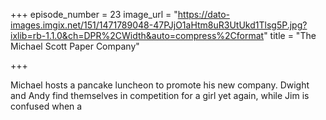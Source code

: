+++
episode_number = 23
image_url = "https://dato-images.imgix.net/151/1471789048-47PJjO1aHtm8uR3UtUkd1Tlsg5P.jpg?ixlib=rb-1.1.0&ch=DPR%2CWidth&auto=compress%2Cformat"
title = "The Michael Scott Paper Company"

+++

Michael hosts a pancake luncheon to promote his new company. Dwight and Andy find themselves in competition for a girl yet again, while Jim is confused when a